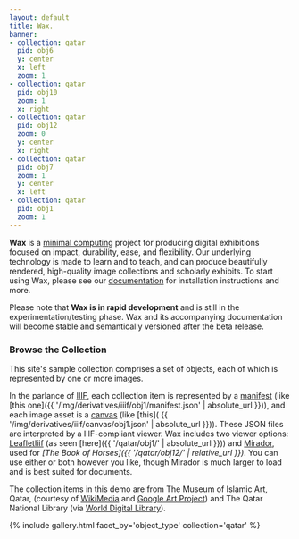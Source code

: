 ```yaml
---
layout: default
title: Wax.
banner:
- collection: qatar
  pid: obj6
  y: center
  x: left
  zoom: 1
- collection: qatar
  pid: obj10
  zoom: 1
  x: right
- collection: qatar
  pid: obj12
  zoom: 0
  y: center
  x: right
- collection: qatar
  pid: obj7
  zoom: 1
  y: center
  x: left
- collection: qatar
  pid: obj1
  zoom: 1
---
```


__Wax__ is a [minimal computing](http://go-dh.github.io/mincomp/) project for producing digital exhibitions focused on impact, durability, ease, and flexibility. Our underlying technology is made to learn and to teach, and can produce beautifully rendered, high-quality image collections and scholarly exhibits. To start using Wax, please see our [documentation](https://minicomp.github.io/wiki/#/wax/) for installation instructions and more.

Please note that __Wax is in rapid development__ and is still in the experimentation/testing phase. Wax and its accompanying documentation will become stable and semantically versioned after the beta release.

### Browse the Collection


This site's sample collection comprises a set of objects, each of which is represented by one or more images.

In the parlance of [IIIF](http://iiif.io/), each collection item is represented by a [manifest](https://iiif.io/api/presentation/2.0/#manifest) (like [this one]({{ '/img/derivatives/iiif/obj1/manifest.json' | absolute_url }})), and each image asset is a [canvas](https://iiif.io/api/presentation/2.0/#canvas) (like [this]( {{ '/img/derivatives/iiif/canvas/obj1.json' | absolute_url }})). These JSON files are interpreted by a IIIF-compliant viewer. Wax includes two viewer options: [LeafletIiif](https://github.com/mejackreed/Leaflet-IIIF) (as seen [here]({{ '/qatar/obj1/' | absolute_url }})) and [Mirador](http://projectmirador.org/), used for _[The Book of Horses]({{ '/qatar/obj12/' | relative_url }})_. You can use either or both however you like, though Mirador is much larger to load and is best suited for documents.

The collection items in this demo are from The Museum of Islamic Art, Qatar, (courtesy of [WikiMedia](https://commons.wikimedia.org/wiki/Category:Google_Art_Project_works_in_The_Museum_of_Islamic_Art,_Qatar) and [Google Art Project](https://www.google.com/culturalinstitute/about/artproject/)) and The Qatar National Library (via [World Digital Library](https://www.wdl.org/en/)).


{% include gallery.html facet_by='object_type' collection='qatar' %}
